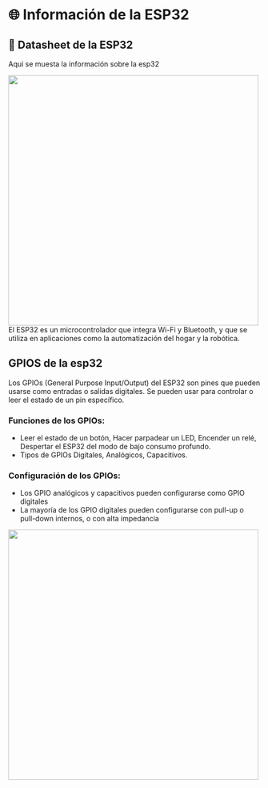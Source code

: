 # 🌐 Información de la ESP32

## 📙 Datasheet de la ESP32

Aqui se muesta la información sobre la esp32

<img src="https://naylampmechatronics.com/img/cms/ESP32/ESP32-Pinout.jpg" width="500">
El ESP32 es un microcontrolador que integra Wi-Fi y Bluetooth, y que se utiliza en aplicaciones como la automatización del hogar y la robótica. 

## GPIOS de la esp32

Los GPIOs (General Purpose Input/Output) del ESP32 son pines que pueden usarse como entradas o salidas digitales. Se pueden usar para controlar o leer el estado de un pin específico.
### Funciones de los GPIOs:
* Leer el estado de un botón, Hacer parpadear un LED, Encender un relé, Despertar el ESP32 del modo de bajo consumo profundo. 
* Tipos de GPIOs Digitales, Analógicos, Capacitivos. 
### Configuración de los GPIOs:
* Los GPIO analógicos y capacitivos pueden configurarse como GPIO digitales
* La mayoría de los GPIO digitales pueden configurarse con pull-up o pull-down internos, o con alta impedancia

<img src="https://i0.wp.com/randomnerdtutorials.com/wp-content/uploads/2018/08/ESP32-DOIT-DEVKIT-V1-Board-Pinout-36-GPIOs-updated.jpg?resize=750%2C538&quality=100&strip=all&ssl=1" width="500">
